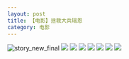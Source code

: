 ```yaml
---
layout: post
title: 【电影】拯救大兵瑞恩
category: 电影
---
```

![story_new_final](http://rh8cub8wq.hd-bkt.clouddn.com/img/story_new_final_0322.png)
![](http://rfbyavrvr.hd-bkt.clouddn.com/img/save-ryan-220531-7.jpg)
![](http://rfbyavrvr.hd-bkt.clouddn.com/img/save-ryan-220531-5.jpg)
![](http://rfbyavrvr.hd-bkt.clouddn.com/img/save-ryan-220531-6.jpg)
![](http://rfbyavrvr.hd-bkt.clouddn.com/img/save-ryan-220531-4.jpg)
![](http://rfbyavrvr.hd-bkt.clouddn.com/img/save-ryan-220531-3.jpg)
![](http://rfbyavrvr.hd-bkt.clouddn.com/img/save-ryan-220531-1.jpg)
![](http://rfbyavrvr.hd-bkt.clouddn.com/img/save-ryan-220531-2.jpg)
